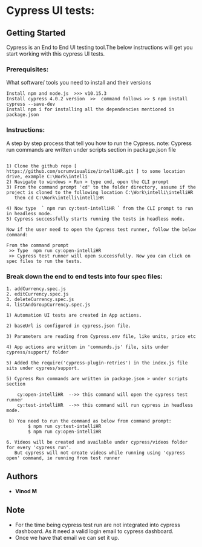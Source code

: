 # Cypress UI tests:


## Getting Started

Cypress is an End to End UI testing tool.The below instructions will get you start working with this cypress UI tests.

### Prerequisites:

What software/ tools you need to install and their versions

```
Install npm and node.js  >>> v10.15.3
Install cypress 4.0.2 version  >>  command follows >> $ npm install cypress --save-dev
Install npm i for installing all the dependencies mentioned in package.json

```

### Instructions:

A step by step process that tell you how to run the Cypress. 
note: Cypress run commands are written under scripts section in package.json file 

```

1) Clone the github repo [ https://github.com/scrumvisualize/intelliHR.git ] to some location drive, example C:\Work\intelli
2) Navigate to windows > Run > type cmd, open the CLI prompt
3) From the command prompt 'cd' to the folder directory, assume if the project is cloned to the following location C:\Work\intelli\intelliHR
   then cd C:\Work\intelli\intelliHR
   
4) Now type  ` npm run cy:test-intelliHR ` from the CLI prompt to run in headless mode.
5) Cypress successfully starts running the tests in headless mode.

Now if the user need to open the Cypress test runner, follow the below command:

From the command prompt 
 >> Type  npm run cy:open-intelliHR 
 >> Cypress test runner will open successfully. Now you can click on spec files to run the tests.

```
 

### Break down the end to end tests into four spec files:

```
1. addCurrency.spec.js
2. editCurrency.spec.js
3. deleteCurrency.spec.js
4. listAndGroupCurrency.spec.js

```

```
1) Automation UI tests are created in App actions.

2) baseUrl is configured in cypress.json file.

3) Parameters are reading from Cypress.env file, like units, price etc

4) App actions are written in 'commands.js' file, sits under cypress/support/ folder

5) Added the require('cypress-plugin-retries') in the index.js file sits under cypress/support.

5) Cypress Run commands are written in package.json > under scripts section 

    cy:open-intelliHR  -->> this command will open the cypress test runner
	cy:test-intelliHR  -->> this command will run cypress in headless mode.

 b) You need to run the command as below from command prompt:
		$ npm run cy:test-intelliHR 
		$ npm run cy:open-intelliHR 

6. Videos will be created and available under cypress/videos folder for every 'cypress run'. 
   But cypress will not create videos while running using 'cypress open' command, ie running from test runner

```

## Authors

* **Vinod M**


## Note

* For the time being cypress test run are not integrated into cypress dashboard. As it need a valid login email to cypress dashboard. 
* Once we have that email we can set it up.

